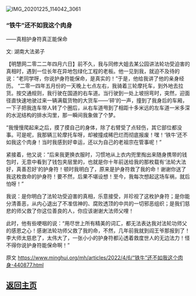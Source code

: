 ![IMG_20201225_114042_3061](https://user-images.githubusercontent.com/79625284/161944280-54e7a811-9514-4b7e-9be1-96208dd0bc68.jpg)

### “铁牛”还不如我这个肉身

 ——真相护身符真正能保命

文: 湖南大法弟子 

【明慧网二零二二年四月六日】前不久，我与同修大姐去某公园讲法轮功受迫害的真相时，遇到一位长年在异地包绿化工程的老板。他一见到我，就迫不及待的说：“老同学呀，你说护身符能保命，是真实的！”于是，他给我讲了他的亲身经历。
“二零一四年五月份的一天晚上七点左右，我骑着三轮摩托车，到外地去拉货。按交通规则，我行驶在国道的右车道。当行驶到一处上坡拐弯时，突然，迎面径直快速地驶过来一辆满载货物的大货车——‘砰’的一声，撞到了我身后的车厢，一下子把我连车带人转了个圈后，从右车道甩到了相距十多米远的左车道一米多深的水泥结构的排水沟里，那一瞬间我象做了个梦。

“我慢慢爬起来之后，摸了摸自己的身体，除了右臂受了点轻伤，其它部位都没事。可是呢，我那辆三轮摩托车呀，却被撞成稀巴烂而彻底报废！嘿！‘铁牛’还不如我这个肉身！当时我感到好幸运，还以为自己的老祖宗在管事呢！”

紧接着，他又说：“后来我更换衣服时，习惯地从上衣内兜里掏出来随身携带的钱包时，无意中看到了钱包夹层里的，也就是你十年前送给我的那枚载有‘法轮大法好，真善忍好’的护身符！顿时我明白了，原来是护身符救了我的命！谢谢你送了我这枚救命的护身符！要不然，后果不堪设想！至今，我每次想起这场车祸，就后怕呀！”

我说：是你明白了法轮功受迫害的真相，乐意接受，并珍视了这枚护身符；是你能分清善恶，从内心退出了不准信神的、腐败透顶的中共的一切邪恶组织；是我们慈悲的师父救了你这位善良的人，你应该谢谢大法师父哩！

此时，他有些哽咽的说：“用尽世上所有精美的词汇，都无法表达我对法轮功师父的感恩之心！感谢法轮功师父救了我的命，不然，几年前我就到阎王爷那报到了！李大师太慈悲了，太伟大了，一张小小的护身符都沁透着救度世人的无边法力！怪不得你说护身符能保命啊！”

原文 https://www.minghui.org/mh/articles/2022/4/6/“铁牛”还不如我这个肉身-440877.html

## [返回主页](https://git.io/Js3EY)
